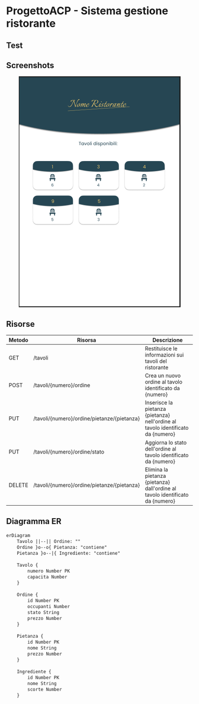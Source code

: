 # ProgettoACP - Sistema gestione ristorante

## Test

## Screenshots
<p align="center">
    <img src="./Cattura.PNG">
</p>

## Risorse
| Metodo    | Risorsa                                     | Descrizione                                                                     |
|-----------|---------------------------------------------|---------------------------------------------------------------------------------|
| GET       | /tavoli                                     | Restituisce le informazioni sui tavoli del ristorante                           |
| POST      | /tavoli/{numero}/ordine                     | Crea un nuovo ordine al tavolo identificato da {numero}                         |
| PUT       | /tavoli/{numero}/ordine/pietanze/{pietanza} | Inserisce la pietanza {pietanza} nell'ordine al tavolo identificato da {numero} |
| PUT       | /tavoli/{numero}/ordine/stato               | Aggiorna lo stato dell'ordine al tavolo identificato da {numero}                |
| DELETE    | /tavoli/{numero}/ordine/pietanze/{pietanza} | Elimina la pietanza {pietanza} dall'ordine al tavolo identificato da {numero}   |

## Diagramma ER
```mermaid
erDiagram
    Tavolo ||--|| Ordine: ""
    Ordine }o--o{ Pietanza: "contiene"
    Pietanza }o--|{ Ingrediente: "contiene"

    Tavolo {
        numero Number PK
        capacita Number
    }

    Ordine {
        id Number PK
        occupanti Number
        stato String
        prezzo Number
    }

    Pietanza {
        id Number PK
        nome String
        prezzo Number
    }

    Ingrediente {
        id Number PK
        nome String
        scorte Number
    }
```
